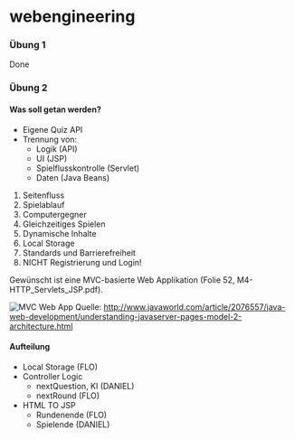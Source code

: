 webengineering
==============
### Übung 1
Done
### Übung 2
#### Was soll getan werden?
- Eigene Quiz API
- Trennung von:
  * Logik (API)
  * UI (JSP)
  * Spielflusskontrolle (Servlet)
  * Daten (Java Beans)
1. Seitenfluss
2. Spielablauf
3. Computergegner
4. Gleichzeitiges Spielen
5. Dynamische Inhalte
6. Local Storage
7. Standards und Barrierefreiheit
8. NICHT Registrierung und Login!

Gewünscht ist eine MVC-basierte Web Applikation (Folie 52, M4-HTTP_Servlets_JSP.pdf).

![MVC Web App](http://images.techhive.com/images/idge/imported/article/jvw/1999/12/model2_sml-100158072-orig.gif "MVC Web App")
Quelle: http://www.javaworld.com/article/2076557/java-web-development/understanding-javaserver-pages-model-2-architecture.html


#### Aufteilung
- Local Storage (FLO)
- Controller Logic 
	* nextQuestion, KI (DANIEL)
	* nextRound (FLO)
- HTML TO JSP
	* Rundenende (FLO)
	* Spielende (DANIEL)